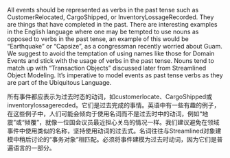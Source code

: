 All events should be represented as verbs in the past tense such as CustomerRelocated, CargoShipped, or InventoryLossageRecorded. They are things that have completed in the past. There are interesting examples in the English language where one may be tempted to use nouns as opposed to verbs in the past tense, an example of this would be “Earthquake” or “Capsize”, as a congressman recently worried about Guam. We suggest to avoid the temptation of using names like those for Domain Events and stick with the usage of verbs in the past tense. Nouns tend to match up with “Transaction Objects” discussed later from Streamlined Object Modeling. It’s imperative to model events as past tense verbs as they are part of the Ubiquitous Language.

所有事件都应表示为过去时态的动词，如customerlocate、CargoShipped或inventorylossagerecded。它们是过去完成的事情。英语中有一些有趣的例子，在这些例子中，人们可能会倾向于使用名词而不是过去时中的动词，例如“地震”或“倾覆”，就像一位国会议员最近担心关岛的情况一样。我们建议避免在领域事件中使用类似的名称，坚持使用动词的过去式。名词往往与Streamlined对象建模中稍后讨论的“事务对象”相匹配。必须将事件建模为过去时动词，因为它们是普遍语言的一部分。

